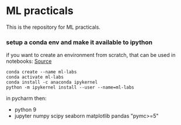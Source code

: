 # ML practicals

This is the repository for ML practicals.

### setup a conda env and make it available to ipython

if you want to create an environment from scratch, that can be used in notebooks: 
[Source](https://medium.com/@nrk25693/how-to-add-your-conda-environment-to-your-jupyter-notebook-in-just-4-steps-abeab8b8d084)
```
conda create --name ml-labs
conda activate ml-labs
conda install -c anaconda ipykernel
python -m ipykernel install --user --name=ml-labs
```

in pycharm then:


- python 9
-  jupyter numpy scipy
 seaborn matplotlib pandas "pymc>=5"
